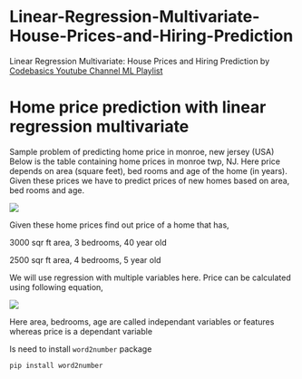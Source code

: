 # Linear-Regression-Multivariate-House-Prices-and-Hiring-Prediction
Linear Regression Multivariate: House Prices and Hiring Prediction by [Codebasics Youtube Channel ML Playlist](https://www.youtube.com/watch?v=J_LnPL3Qg70&list=PLeo1K3hjS3uvCeTYTeyfe0-rN5r8zn9rw&index=3)

# Home price prediction with linear regression multivariate
Sample problem of predicting home price in monroe, new jersey (USA)
Below is the table containing home prices in monroe twp, NJ. Here price depends on area (square feet), bed rooms and age of the home (in years). Given these prices we have to predict prices of new homes based on area, bed rooms and age.

<img src="https://github.com/codebasics/py/blob/master/ML/2_linear_reg_multivariate/homeprices.jpg?raw=true">

Given these home prices find out price of a home that has,

3000 sqr ft area, 3 bedrooms, 40 year old

2500 sqr ft area, 4 bedrooms, 5 year old

We will use regression with multiple variables here. Price can be calculated using following equation,

<img src="https://github.com/codebasics/py/blob/master/ML/2_linear_reg_multivariate/home_equation.jpg?raw=true">


Here area, bedrooms, age are called independant variables or features whereas price is a dependant variable

Is need to install `word2number` package

`pip install word2number`
